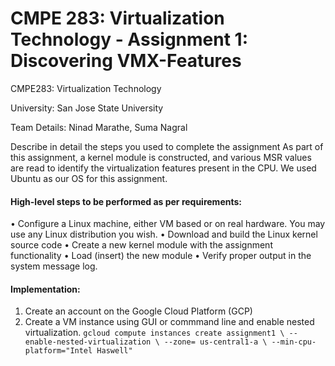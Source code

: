 # CMPE 283: Virtualization Technology - Assignment 1: Discovering VMX-Features

CMPE283: Virtualization Technology 

University: San Jose State University 

Team Details: Ninad Marathe, Suma Nagral

Describe in detail the steps you used to complete the assignment As part of this assignment, a kernel module is constructed, and various MSR values are read to identify the virtualization features present in the CPU. We used Ubuntu as our OS for this assignment.

#### High-level steps to be performed as per requirements:

•  Configure a Linux machine, either VM based or on real hardware. You may use any Linux 
distribution you wish.
• Download and build the Linux kernel source code
• Create a new kernel module with the assignment functionality
• Load (insert) the new module
• Verify proper output in the system message log.


#### Implementation:
 1. Create an account on the Google Cloud Platform (GCP)
 2. Create a VM instance using GUI or commmand line and enable nested virtualization.
    `gcloud compute instances create assignment1 \
  --enable-nested-virtualization \
  --zone= us-central1-a \
  --min-cpu-platform="Intel Haswell"`
